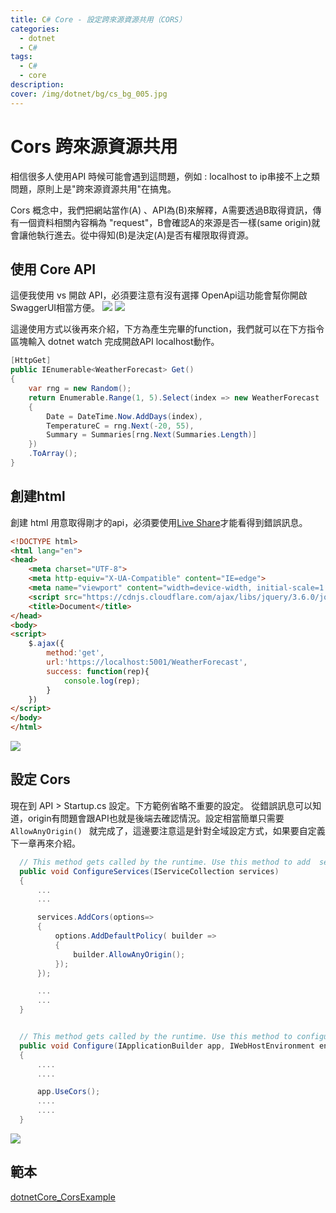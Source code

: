 ```yaml
---
title: C# Core - 設定跨來源資源共用（CORS）
categories: 
  - dotnet
  - C#
tags: 
  - C#
  - core
description:
cover: /img/dotnet/bg/cs_bg_005.jpg
---
```


# Cors 跨來源資源共用
相信很多人使用API 時候可能會遇到這問題，例如 : localhost to ip串接不上之類問題，原則上是"跨來源資源共用"在搞鬼。

Cors 概念中，我們把網站當作(A) 、API為(B)來解釋，A需要透過B取得資訊，傳有一個資料相關內容稱為 "request"，B會確認A的來源是否一樣(same origin)就會讓他執行進去。從中得知(B)是決定(A)是否有權限取得資源。


## 使用 Core API
這便我使用 vs 開啟 API，必須要注意有沒有選擇 OpenApi這功能會幫你開啟SwaggerUI相當方便。
![](../image/Snipaste_2022-06-11_22-42-03.png)
![](../image/Snipaste_2022-06-11_22-42-58.png)


這邊使用方式以後再來介紹，下方為產生完畢的function，我們就可以在下方指令區塊輸入 dotnet watch 完成開啟API localhost動作。 
```cs
[HttpGet]
public IEnumerable<WeatherForecast> Get()
{
    var rng = new Random();
    return Enumerable.Range(1, 5).Select(index => new WeatherForecast
    {
        Date = DateTime.Now.AddDays(index),
        TemperatureC = rng.Next(-20, 55),
        Summary = Summaries[rng.Next(Summaries.Length)]
    })
    .ToArray();
}
```

## 創建html
創建 html 用意取得剛才的api，必須要使用[Live Share](https://marketplace.visualstudio.com/items?itemName=MS-vsliveshare.vsliveshare)才能看得到錯誤訊息。
```html
<!DOCTYPE html>
<html lang="en">
<head>
    <meta charset="UTF-8">
    <meta http-equiv="X-UA-Compatible" content="IE=edge">
    <meta name="viewport" content="width=device-width, initial-scale=1.0">
    <script src="https://cdnjs.cloudflare.com/ajax/libs/jquery/3.6.0/jquery.min.js" integrity="sha512-894YE6QWD5I59HgZOGReFYm4dnWc1Qt5NtvYSaNcOP+u1T9qYdvdihz0PPSiiqn/+/3e7Jo4EaG7TubfWGUrMQ==" crossorigin="anonymous" referrerpolicy="no-referrer"></script>
    <title>Document</title>
</head>
<body>
<script>
    $.ajax({
        method:'get',
        url:'https://localhost:5001/WeatherForecast',
        success: function(rep){
            console.log(rep);
        }
    })
</script>
</body>
</html>
```
![](../image/Snipaste_2022-06-11_23-05-56.png)


## 設定 Cors 
現在到 API > Startup.cs 設定。下方範例省略不重要的設定。
從錯誤訊息可以知道，origin有問題會跟API也就是後端去確認情況。設定相當簡單只需要```AllowAnyOrigin() ``` 就完成了，這邊要注意這是針對全域設定方式，如果要自定義下一章再來介紹。
```cs
  // This method gets called by the runtime. Use this method to add  services to the container.
  public void ConfigureServices(IServiceCollection services)
  {
      ...
      ...

      services.AddCors(options=>
      {
          options.AddDefaultPolicy( builder =>
          {
              builder.AllowAnyOrigin();
          });
      });

      ...
      ...
  }


  // This method gets called by the runtime. Use this method to configure the HTTP request pipeline.
  public void Configure(IApplicationBuilder app, IWebHostEnvironment env)
  {
      ....
      ....

      app.UseCors();
      ....
      ....
  }
```

![](../image/Snipaste_2022-06-11_23-19-33.png)

## 範本
[dotnetCore_CorsExample](https://github.com/JontCont/dotnetCore_CorsExample)